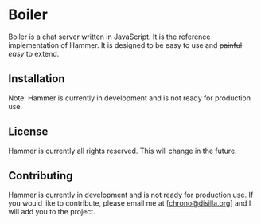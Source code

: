 # Boiler

Boiler is a chat server written in JavaScript. It is the reference implementation of Hammer. It is designed to be easy to use and ~~painful~~ *easy* to extend.

## Installation

Note: Hammer is currently in development and is not ready for production use.
## License

Hammer is currently all rights reserved. This will change in the future.

## Contributing

Hammer is currently in development and is not ready for production use. If you would like to contribute, please email me at [chrono@disilla.org] and I will add you to the project.
